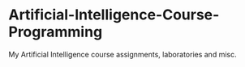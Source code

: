 # Artificial-Intelligence-Course-Programming
My Artificial Intelligence course assignments, laboratories and misc.

